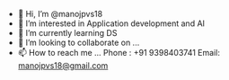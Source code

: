 - 👋 Hi, I’m @manojpvs18
- 👀 I’m interested in Application development and AI
- 🌱 I’m currently learning DS
- 💞️ I’m looking to collaborate on ...
- 📫 How to reach me ...
Phone : +91 9398403741
Email: manojpvs18@gmail.com

<!---
manojpvs18/manojpvs18 is a ✨ special ✨ repository because its `README.md` (this file) appears on your GitHub profile.
You can click the Preview link to take a look at your changes.
--->
